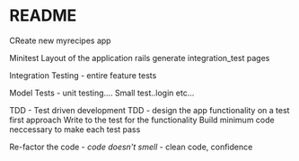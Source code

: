 # README

CReate new myrecipes app

Minitest
Layout of the application
rails generate integration_test pages

Integration Testing - entire feature tests

Model Tests - unit testing.... Small test..login etc...

TDD - Test driven development
TDD - design the app functionality on a test first approach
Write to the test for the functionality
Build minimum code neccessary to make each test pass

Re-factor the code - *code doesn't smell* - clean code, confidence